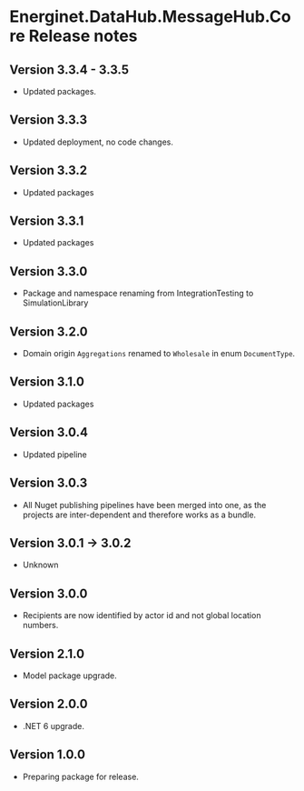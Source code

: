 # Energinet.DataHub.MessageHub.Core Release notes

## Version 3.3.4 - 3.3.5

- Updated packages.

## Version 3.3.3

- Updated deployment, no code changes.

## Version 3.3.2

- Updated packages

## Version 3.3.1

- Updated packages

## Version 3.3.0

- Package and namespace renaming from IntegrationTesting to SimulationLibrary

## Version 3.2.0

- Domain origin `Aggregations` renamed to `Wholesale` in enum `DocumentType`.

## Version 3.1.0

- Updated packages

## Version 3.0.4

- Updated pipeline

## Version 3.0.3

- All Nuget publishing pipelines have been merged into one, as the projects are inter-dependent and therefore works as a bundle.

## Version 3.0.1 -> 3.0.2

- Unknown

## Version 3.0.0

- Recipients are now identified by actor id and not global location numbers.

## Version 2.1.0

- Model package upgrade.

## Version 2.0.0

- .NET 6 upgrade.

## Version 1.0.0

- Preparing package for release.

